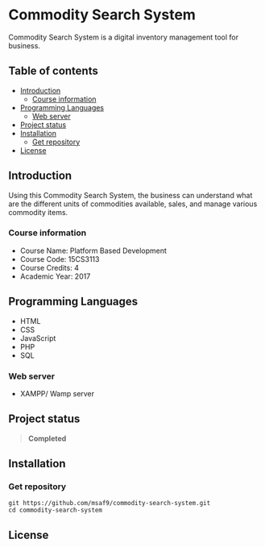 <h1> Commodity Search System </h1>
Commodity Search System is a digital inventory management tool for business.

<h2>Table of contents</h2>

- [Introduction](#introduction)
  - [Course information](#course-information)
- [Programming Languages](#programming-languages)
  - [Web server](#web-server)
- [Project status](#project-status)
- [Installation](#installation)
  - [Get repository](#get-repository)
- [License](#license)

## Introduction

Using this Commodity Search System, the business can understand what are the different units of commodities available, sales, and manage various commodity items.

### Course information

- Course Name: Platform Based Development
- Course Code: 15CS3113
- Course Credits: 4
- Academic Year: 2017

## Programming Languages

- HTML
- CSS
- JavaScript
- PHP
- SQL

### Web server

- XAMPP/ Wamp server

## Project status

> **Completed**

## Installation

### Get repository

```git
git https://github.com/msaf9/commodity-search-system.git
cd commodity-search-system
```

## License
